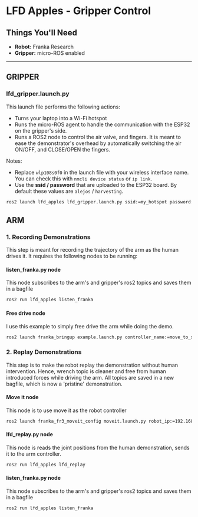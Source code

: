 # LFD Apples - Gripper Control

## Things You'll Need

- **Robot:** Franka Research
- **Gripper:** micro-ROS enabled

---

## GRIPPER

### lfd_gripper.launch.py 
This launch file performs the following actions:
* Turns your laptop into a Wi-Fi hotspot
* Runs the micro-ROS agent to handle the communication with the ESP32 on the gripper's side.
* Runs a ROS2 node to control the air valve, and fingers. It is meant to ease the demonstrator's overhead by automatically switching the air ON/OFF, and CLOSE/OPEN the fingers.

Notes: 
* Replace `wlp108s0f0` in the launch file with your wireless interface name. You can check this with `nmcli device status` or `ip link`.
* Use the **ssid / password** that are uploaded to the ESP32 board. By default these values are `alejos` / `harvesting`.

```bash
ros2 launch lfd_apples lfd_gripper.launch.py ssid:=my_hotspot password:=mypassword

```


## ARM

### 1. Recording Demonstrations
This step is meant for recording the trajectory of the arm as the human drives it. It requires the following nodes to be running:


#### listen_franka.py node
This node subscribes to the arm's and gripper's ros2 topics and saves them in a bagfile

```bash
ros2 run lfd_apples listen_franka
```

#### Free drive node
I use this example to simply free drive the arm while doing the demo.

```bash
ros2 launch franka_bringup example.launch.py controller_name:=move_to_start_example_controller
```



### 2. Replay Demonstrations
This step is to make the robot replay the demonstration without human intervention. Hence, wrench topic is cleaner and free from human introduced forces while driving the arm.
All topics are saved in a new bagfile, which is now a 'pristine' demonstration.


#### Move it node
This node is to use move it as the robot controller
```bash
ros2 launch franka_fr3_moveit_config moveit.launch.py robot_ip:=192.168.1.11
```

#### lfd_replay.py node
This node is reads the joint positions from the human demonstration, sends it to the arm controller.

```bash
ros2 run lfd_apples lfd_replay
```

#### listen_franka.py node
This node subscribes to the arm's and gripper's ros2 topics and saves them in a bagfile

```bash
ros2 run lfd_apples listen_franka
```